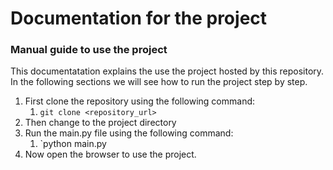 # Documentation for the project
### Manual guide to use the project

This documentatation explains the use the project hosted by this repository. In the following sections we will see how to run the project step by step.

1. First clone the repository using the following command:
    1. <code>git clone <repository_url></code>
1. Then change to the project directory
1. Run the main.py file using the following command:
    1. `python main.py
1. Now open the browser to use the project.
